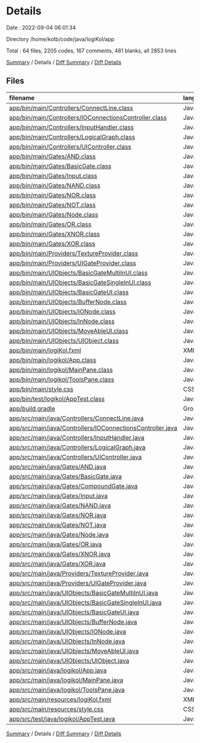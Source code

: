 # Details

Date : 2022-09-04 06:01:34

Directory /home/kotb/code/java/logiKol/app

Total : 64 files,  2205 codes, 167 comments, 481 blanks, all 2853 lines

[Summary](results.md) / Details / [Diff Summary](diff.md) / [Diff Details](diff-details.md)

## Files
| filename | language | code | comment | blank | total |
| :--- | :--- | ---: | ---: | ---: | ---: |
| [app/bin/main/Controllers/ConnectLine.class](/app/bin/main/Controllers/ConnectLine.class) | Java | 27 | 0 | 0 | 27 |
| [app/bin/main/Controllers/IOConnectionsController.class](/app/bin/main/Controllers/IOConnectionsController.class) | Java | 33 | 3 | 0 | 36 |
| [app/bin/main/Controllers/InputHandler.class](/app/bin/main/Controllers/InputHandler.class) | Java | 109 | 0 | 0 | 109 |
| [app/bin/main/Controllers/LogicalGraph.class](/app/bin/main/Controllers/LogicalGraph.class) | Java | 5 | 0 | 0 | 5 |
| [app/bin/main/Controllers/UIController.class](/app/bin/main/Controllers/UIController.class) | Java | 38 | 0 | 0 | 38 |
| [app/bin/main/Gates/AND.class](/app/bin/main/Gates/AND.class) | Java | 12 | 4 | 0 | 16 |
| [app/bin/main/Gates/BasicGate.class](/app/bin/main/Gates/BasicGate.class) | Java | 4 | 0 | 0 | 4 |
| [app/bin/main/Gates/Input.class](/app/bin/main/Gates/Input.class) | Java | 20 | 0 | 0 | 20 |
| [app/bin/main/Gates/NAND.class](/app/bin/main/Gates/NAND.class) | Java | 12 | 0 | 0 | 12 |
| [app/bin/main/Gates/NOR.class](/app/bin/main/Gates/NOR.class) | Java | 11 | 0 | 0 | 11 |
| [app/bin/main/Gates/NOT.class](/app/bin/main/Gates/NOT.class) | Java | 18 | 0 | 0 | 18 |
| [app/bin/main/Gates/Node.class](/app/bin/main/Gates/Node.class) | Java | 22 | 0 | 0 | 22 |
| [app/bin/main/Gates/OR.class](/app/bin/main/Gates/OR.class) | Java | 15 | 2 | 0 | 17 |
| [app/bin/main/Gates/XNOR.class](/app/bin/main/Gates/XNOR.class) | Java | 12 | 0 | 0 | 12 |
| [app/bin/main/Gates/XOR.class](/app/bin/main/Gates/XOR.class) | Java | 11 | 0 | 0 | 11 |
| [app/bin/main/Providers/TextureProvider.class](/app/bin/main/Providers/TextureProvider.class) | Java | 18 | 0 | 0 | 18 |
| [app/bin/main/Providers/UIGateProvider.class](/app/bin/main/Providers/UIGateProvider.class) | Java | 33 | 0 | 0 | 33 |
| [app/bin/main/UIObjects/BasicGateMultiInUI.class](/app/bin/main/UIObjects/BasicGateMultiInUI.class) | Java | 27 | 2 | 0 | 29 |
| [app/bin/main/UIObjects/BasicGateSingleInUI.class](/app/bin/main/UIObjects/BasicGateSingleInUI.class) | Java | 26 | 0 | 0 | 26 |
| [app/bin/main/UIObjects/BasicGateUI.class](/app/bin/main/UIObjects/BasicGateUI.class) | Java | 15 | 0 | 0 | 15 |
| [app/bin/main/UIObjects/BufferNode.class](/app/bin/main/UIObjects/BufferNode.class) | Java | 28 | 0 | 0 | 28 |
| [app/bin/main/UIObjects/IONode.class](/app/bin/main/UIObjects/IONode.class) | Java | 31 | 0 | 0 | 31 |
| [app/bin/main/UIObjects/InNode.class](/app/bin/main/UIObjects/InNode.class) | Java | 38 | 0 | 0 | 38 |
| [app/bin/main/UIObjects/MoveAbleUI.class](/app/bin/main/UIObjects/MoveAbleUI.class) | Java | 7 | 0 | 0 | 7 |
| [app/bin/main/UIObjects/UIObject.class](/app/bin/main/UIObjects/UIObject.class) | Java | 8 | 0 | 0 | 8 |
| [app/bin/main/logiKol.fxml](/app/bin/main/logiKol.fxml) | XML | 28 | 31 | 5 | 64 |
| [app/bin/main/logikol/App.class](/app/bin/main/logikol/App.class) | Java | 69 | 0 | 0 | 69 |
| [app/bin/main/logikol/MainPane.class](/app/bin/main/logikol/MainPane.class) | Java | 8 | 0 | 0 | 8 |
| [app/bin/main/logikol/ToolsPane.class](/app/bin/main/logikol/ToolsPane.class) | Java | 18 | 0 | 0 | 18 |
| [app/bin/main/style.css](/app/bin/main/style.css) | CSS | 9 | 0 | 0 | 9 |
| [app/bin/test/logikol/AppTest.class](/app/bin/test/logikol/AppTest.class) | Java | 5 | 0 | 0 | 5 |
| [app/build.gradle](/app/build.gradle) | Groovy | 21 | 13 | 8 | 42 |
| [app/src/main/java/Controllers/ConnectLine.java](/app/src/main/java/Controllers/ConnectLine.java) | Java | 50 | 0 | 23 | 73 |
| [app/src/main/java/Controllers/IOConnectionsController.java](/app/src/main/java/Controllers/IOConnectionsController.java) | Java | 138 | 0 | 41 | 179 |
| [app/src/main/java/Controllers/InputHandler.java](/app/src/main/java/Controllers/InputHandler.java) | Java | 221 | 8 | 38 | 267 |
| [app/src/main/java/Controllers/LogicalGraph.java](/app/src/main/java/Controllers/LogicalGraph.java) | Java | 3 | 0 | 4 | 7 |
| [app/src/main/java/Controllers/UIController.java](/app/src/main/java/Controllers/UIController.java) | Java | 65 | 0 | 13 | 78 |
| [app/src/main/java/Gates/AND.java](/app/src/main/java/Gates/AND.java) | Java | 51 | 0 | 20 | 71 |
| [app/src/main/java/Gates/BasicGate.java](/app/src/main/java/Gates/BasicGate.java) | Java | 9 | 0 | 3 | 12 |
| [app/src/main/java/Gates/CompoundGate.java](/app/src/main/java/Gates/CompoundGate.java) | Java | 6 | 39 | 4 | 49 |
| [app/src/main/java/Gates/Input.java](/app/src/main/java/Gates/Input.java) | Java | 38 | 0 | 16 | 54 |
| [app/src/main/java/Gates/NAND.java](/app/src/main/java/Gates/NAND.java) | Java | 7 | 0 | 4 | 11 |
| [app/src/main/java/Gates/NOR.java](/app/src/main/java/Gates/NOR.java) | Java | 7 | 0 | 4 | 11 |
| [app/src/main/java/Gates/NOT.java](/app/src/main/java/Gates/NOT.java) | Java | 42 | 0 | 18 | 60 |
| [app/src/main/java/Gates/Node.java](/app/src/main/java/Gates/Node.java) | Java | 39 | 0 | 12 | 51 |
| [app/src/main/java/Gates/OR.java](/app/src/main/java/Gates/OR.java) | Java | 53 | 1 | 22 | 76 |
| [app/src/main/java/Gates/XNOR.java](/app/src/main/java/Gates/XNOR.java) | Java | 7 | 0 | 4 | 11 |
| [app/src/main/java/Gates/XOR.java](/app/src/main/java/Gates/XOR.java) | Java | 21 | 5 | 12 | 38 |
| [app/src/main/java/Providers/TextureProvider.java](/app/src/main/java/Providers/TextureProvider.java) | Java | 44 | 0 | 13 | 57 |
| [app/src/main/java/Providers/UIGateProvider.java](/app/src/main/java/Providers/UIGateProvider.java) | Java | 90 | 0 | 20 | 110 |
| [app/src/main/java/UIObjects/BasicGateMultiInUI.java](/app/src/main/java/UIObjects/BasicGateMultiInUI.java) | Java | 76 | 0 | 26 | 102 |
| [app/src/main/java/UIObjects/BasicGateSingleInUI.java](/app/src/main/java/UIObjects/BasicGateSingleInUI.java) | Java | 70 | 0 | 19 | 89 |
| [app/src/main/java/UIObjects/BasicGateUI.java](/app/src/main/java/UIObjects/BasicGateUI.java) | Java | 20 | 0 | 11 | 31 |
| [app/src/main/java/UIObjects/BufferNode.java](/app/src/main/java/UIObjects/BufferNode.java) | Java | 61 | 0 | 15 | 76 |
| [app/src/main/java/UIObjects/IONode.java](/app/src/main/java/UIObjects/IONode.java) | Java | 69 | 0 | 22 | 91 |
| [app/src/main/java/UIObjects/InNode.java](/app/src/main/java/UIObjects/InNode.java) | Java | 58 | 0 | 17 | 75 |
| [app/src/main/java/UIObjects/MoveAbleUI.java](/app/src/main/java/UIObjects/MoveAbleUI.java) | Java | 18 | 0 | 9 | 27 |
| [app/src/main/java/UIObjects/UIObject.java](/app/src/main/java/UIObjects/UIObject.java) | Java | 12 | 0 | 9 | 21 |
| [app/src/main/java/logikol/App.java](/app/src/main/java/logikol/App.java) | Java | 108 | 25 | 37 | 170 |
| [app/src/main/java/logikol/MainPane.java](/app/src/main/java/logikol/MainPane.java) | Java | 9 | 0 | 9 | 18 |
| [app/src/main/java/logikol/ToolsPane.java](/app/src/main/java/logikol/ToolsPane.java) | Java | 35 | 0 | 14 | 49 |
| [app/src/main/resources/logiKol.fxml](/app/src/main/resources/logiKol.fxml) | XML | 28 | 31 | 5 | 64 |
| [app/src/main/resources/style.css](/app/src/main/resources/style.css) | CSS | 9 | 0 | 0 | 9 |
| [app/src/test/java/logikol/AppTest.java](/app/src/test/java/logikol/AppTest.java) | Java | 3 | 3 | 4 | 10 |

[Summary](results.md) / Details / [Diff Summary](diff.md) / [Diff Details](diff-details.md)
